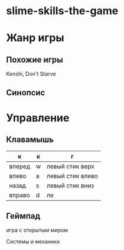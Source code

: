 # slime-skills-the-game

# Жанр игры

## Похожие игры

Kenshi, Don't Starve

## Синопсис

# Управление

## Клавамышь
| к | к | г |
| --- | --- | --- |
| вперед | w | левый стик верх |
| влево | a | левый стик влево |
| назад | s | левый стик вниз |
| вправо | d | ле |

## Геймпад



игра с открытым миром



Системы и механики



